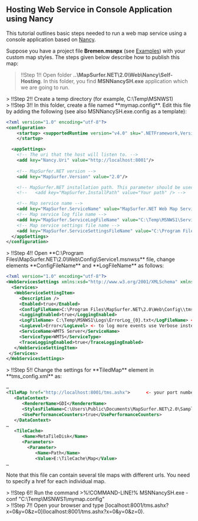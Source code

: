 ## Hosting Web Service in Console Application using Nancy ##

This tutorial outlines basic steps needed to run a web map service using a console application based on [Nancy](http://nancyfx.org/).  

Suppose you have a project file **Bremen.msnpx** (see [Examples](https://github.com/MapSurferNET/MapSurfer.NET-Examples)) with your custom map styles. The steps given below describe how to publish this map:

> !!Step 1!! Open folder **..\MapSurfer.NET\2.0\Web\Nancy\Self-Hosting**. In this folder, you find **MSNNancySH.exe** application which we are going to run.

<center></center>
> !!Step 2!! Create a temp directory (for example, C:\Temp\MSNWS1)  

<center></center>
> !!Step 3!! In this folder, create a file named **mymap.config**. Edit this file by adding the following (see also MSNNancySH.exe.config as a template):

```xml
<?xml version="1.0" encoding="utf-8"?>
<configuration>
    <startup> <supportedRuntime version="v4.0" sku=".NETFramework,Version=v4.5"/>
    </startup>

  <appSettings>
    <!-- The uri that the host will listen to. -->
    <add key="Nancy.Uri" value="http://localhost:8001"/>
    
    <!-- MapSurfer.NET version -->
    <add key="MapSurfer.Version" value="2.0"/>

    <!-- MapSurfer.NET installation path. This parameter should be used when MapSurfer.NET was not installed for everyone on the current machine and the service runs under the user which has not installed the framework. If this parameter is active then the parameter MapSurfer.Version is not taken into account.  -->
    <!--   <add key="MapSurfer.InstallPath" value="Your path" /> -->

    <!-- Map service name -->
    <add key="MapSurfer.ServiceName" value="MapSurfer.NET Web Map Service"/>
    <!-- Map service log file name -->
    <add key="MapSurfer.ServiceLogFileName" value="C:\Temp\MSNWS1\ServiceLog.txt"/>
    <!-- Map service settings file name -->
    <add key="MapSurfer.ServiceSettingsFileName" value="C:\Program Files\MapSurfer.NET\2.0\Web\Config\Service1.msnwss"/>
  </appSettings>
</configuration>

```  

<center></center>
> !!Step 4!! Open **C:\Program Files\MapSurfer.NET\2.0\Web\Config\Service1.msnwss** file, change elements **ConfigFileName** and **LogFileName** as follows: 


```xml
<?xml version="1.0" encoding="utf-8"?>
<WebServicesSettings xmlns:xsd="http://www.w3.org/2001/XMLSchema" xmlns:xsi="http://www.w3.org/2001/XMLSchema-instance">
  <Services>
   <WebServiceSettingItem>
     <Description />
     <Enabled>true</Enabled>
     <ConfigFileName>C:\Program Files\MapSurfer.NET\2.0\Web\Config\\tms_config.xml</ConfigFileName> <- Set full path
     <LoggingEnabled>true</LoggingEnabled>
     <LogFileName> C:\Temp\MSNWS1\Logs\ErrorLog_{0}.txt</LogFileName> <- Set full path
     <LogLevel>Error</LogLevel> <- to log more events use Verbose instead of Error.
     <ServiceName>WMTS Server</ServiceName>
     <ServiceType>WMTS</ServiceType>
     <TraceLoggingEnabled>true</TraceLoggingEnabled>
   </WebServiceSettingItem>
 </Services>
</WebServicesSettings> 
```  
<center></center>
> !!Step 5!! Change the settings for **TiledMap** element in **tms_config.xml** as:

```xml
…
<TileMap href="http://localhost:8001/tms.ashx">      <- your port number 
   <DataContext>
      <RendererName>GDI</RendererName>
      <StylesFileName>C:\Users\Public\Documents\MapSurfer.NET\2.0\Samples\Projects\Bremen.msnpx</StylesFileName>
      <UsePerformanceCounters>true</UsePerformanceCounters>
   </DataContext>
…
   <TileCache>
      <Name>MetaTileDisk</Name>
      <Parameters>
        <Parameter>
           <Name>Path</Name>
           <Value>E:\TileCache\Map</Value>
… 
```  

Note that this file can contain several tile maps with different urls. You need to specify a href for each individual map.

<center></center>
> !!Step 6!! Run the command
>%!COMMAND-LINE!% MSNNancySH.exe -conf "C:\Temp\MSNWS1\mymap.config"

<center></center>
> !!Step 7!! Open your browser and type [localhost:8001/tms.ashx?x=0&y=0&z=0](localhost:8001/tms.ashx?x=0&y=0&z=0). 